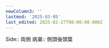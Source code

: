 ```yaml
---
newColumn3: ''
lastmod: '2025-03-05'
last_edited: 2025-02-27T00:00:00.000Z
---
```


Side::  両側
病巣:: 側頭後頭葉
